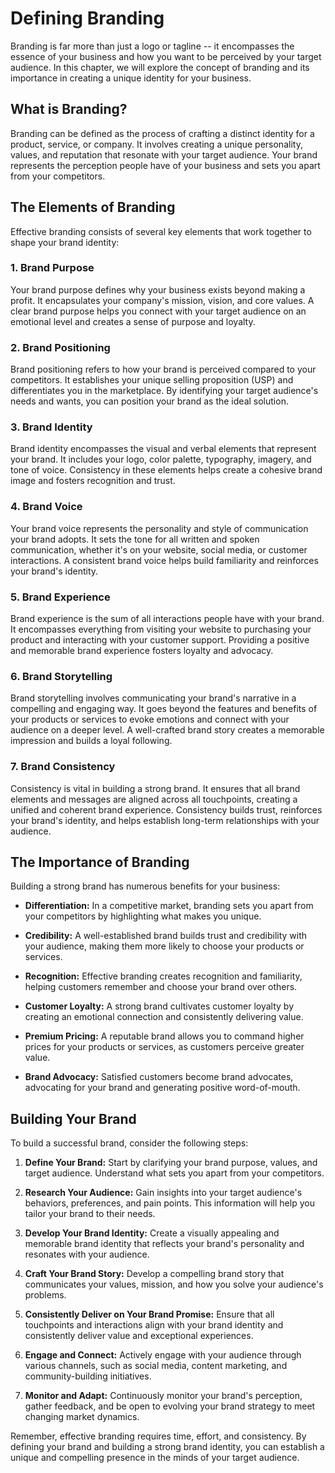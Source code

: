Defining Branding
============================

Branding is far more than just a logo or tagline -- it encompasses the essence of your business and how you want to be perceived by your target audience. In this chapter, we will explore the concept of branding and its importance in creating a unique identity for your business.

What is Branding?
-----------------

Branding can be defined as the process of crafting a distinct identity for a product, service, or company. It involves creating a unique personality, values, and reputation that resonate with your target audience. Your brand represents the perception people have of your business and sets you apart from your competitors.

The Elements of Branding
------------------------

Effective branding consists of several key elements that work together to shape your brand identity:

### 1. Brand Purpose

Your brand purpose defines why your business exists beyond making a profit. It encapsulates your company's mission, vision, and core values. A clear brand purpose helps you connect with your target audience on an emotional level and creates a sense of purpose and loyalty.

### 2. Brand Positioning

Brand positioning refers to how your brand is perceived compared to your competitors. It establishes your unique selling proposition (USP) and differentiates you in the marketplace. By identifying your target audience's needs and wants, you can position your brand as the ideal solution.

### 3. Brand Identity

Brand identity encompasses the visual and verbal elements that represent your brand. It includes your logo, color palette, typography, imagery, and tone of voice. Consistency in these elements helps create a cohesive brand image and fosters recognition and trust.

### 4. Brand Voice

Your brand voice represents the personality and style of communication your brand adopts. It sets the tone for all written and spoken communication, whether it's on your website, social media, or customer interactions. A consistent brand voice helps build familiarity and reinforces your brand's identity.

### 5. Brand Experience

Brand experience is the sum of all interactions people have with your brand. It encompasses everything from visiting your website to purchasing your product and interacting with your customer support. Providing a positive and memorable brand experience fosters loyalty and advocacy.

### 6. Brand Storytelling

Brand storytelling involves communicating your brand's narrative in a compelling and engaging way. It goes beyond the features and benefits of your products or services to evoke emotions and connect with your audience on a deeper level. A well-crafted brand story creates a memorable impression and builds a loyal following.

### 7. Brand Consistency

Consistency is vital in building a strong brand. It ensures that all brand elements and messages are aligned across all touchpoints, creating a unified and coherent brand experience. Consistency builds trust, reinforces your brand's identity, and helps establish long-term relationships with your audience.

The Importance of Branding
--------------------------

Building a strong brand has numerous benefits for your business:

* **Differentiation:** In a competitive market, branding sets you apart from your competitors by highlighting what makes you unique.

* **Credibility:** A well-established brand builds trust and credibility with your audience, making them more likely to choose your products or services.

* **Recognition:** Effective branding creates recognition and familiarity, helping customers remember and choose your brand over others.

* **Customer Loyalty:** A strong brand cultivates customer loyalty by creating an emotional connection and consistently delivering value.

* **Premium Pricing:** A reputable brand allows you to command higher prices for your products or services, as customers perceive greater value.

* **Brand Advocacy:** Satisfied customers become brand advocates, advocating for your brand and generating positive word-of-mouth.

Building Your Brand
-------------------

To build a successful brand, consider the following steps:

1. **Define Your Brand:** Start by clarifying your brand purpose, values, and target audience. Understand what sets you apart from your competitors.

2. **Research Your Audience:** Gain insights into your target audience's behaviors, preferences, and pain points. This information will help you tailor your brand to their needs.

3. **Develop Your Brand Identity:** Create a visually appealing and memorable brand identity that reflects your brand's personality and resonates with your audience.

4. **Craft Your Brand Story:** Develop a compelling brand story that communicates your values, mission, and how you solve your audience's problems.

5. **Consistently Deliver on Your Brand Promise:** Ensure that all touchpoints and interactions align with your brand identity and consistently deliver value and exceptional experiences.

6. **Engage and Connect:** Actively engage with your audience through various channels, such as social media, content marketing, and community-building initiatives.

7. **Monitor and Adapt:** Continuously monitor your brand's perception, gather feedback, and be open to evolving your brand strategy to meet changing market dynamics.

Remember, effective branding requires time, effort, and consistency. By defining your brand and building a strong brand identity, you can establish a unique and compelling presence in the minds of your target audience.
